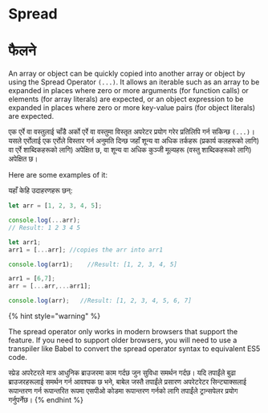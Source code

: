 # Spread

# फैलने

An array or object can be quickly copied into another array or object by using the Spread Operator `(...)`. It allows an iterable such as an array to be expanded in places where zero or more arguments (for function calls) or elements (for array literals) are expected, or an object expression to be expanded in places where zero or more key-value pairs (for object literals) are expected.

एक एर्रे वा वस्तुलाई चाँडै अर्को एर्रे वा वस्तुमा विस्तृत अपरेटर प्रयोग गरेर प्रतिलिपि गर्न सकिन्छ `(...)`। यसले एर्रोलाई एक एर्रोले विस्तार गर्न अनुमति दिन्छ जहाँ शून्य वा अधिक तर्कहरू (प्रकार्य कलहरूको लागि) वा एर्रे शाब्दिकहरूको लागि) अपेक्षित छ, वा शून्य वा अधिक कुञ्जी मूल्यहरू (वस्तु शाब्दिकहरूको लागि) अपेक्षित छ।

Here are some  examples of it:

यहाँ केहि उदाहरणहरू छन्:

```javascript
let arr = [1, 2, 3, 4, 5]; 

console.log(...arr); 
// Result: 1 2 3 4 5

let arr1;
arr1 = [...arr]; //copies the arr into arr1 

console.log(arr1);    //Result: [1, 2, 3, 4, 5]

arr1 = [6,7];
arr = [...arr,...arr1];

console.log(arr);   //Result: [1, 2, 3, 4, 5, 6, 7]

```

{% hint style="warning" %}


The spread operator only works in modern browsers that support the feature. If you need to support older browsers, you will need to use a transpiler like Babel to convert the spread operator syntax to equivalent ES5 code.

स्प्रेड अपरेटरले मात्र आधुनिक ब्राउजरमा काम गर्दछ जुन सुविधा समर्थन गर्दछ। यदि तपाईंले बुढा ब्राउजरहरूलाई समर्थन गर्न आवश्यक छ भने, बाबेल जस्तै तपाईंले प्रसारण अपरेटरेटर सिन्ट्याक्सलाई रूपान्तरण गर्न रूपान्तरित रूपमा एसपीओ कोडमा रूपान्तरण गर्नको लागि तपाईंले ट्रान्सपेलर प्रयोग गर्नुपर्नेछ।
{% endhint %}

